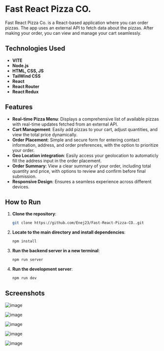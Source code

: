 # Fast React Pizza CO.

Fast React Pizza Co. is a React-based application where you can order pizzas. The app uses an external API to fetch data about the pizzas. After making your order, you can view and manage your cart seamlessly.

## Technologies Used

- **VITE**
- **Node.js**
- **HTML, CSS, JS**
- **TailWind CSS**
- **React**
- **React Router**
- **React Redux**


## Features

- **Real-time Pizza Menu**: Displays a comprehensive list of available pizzas with real-time updates fetched from an external API.
- **Cart Management**: Easily add pizzas to your cart, adjust quantities, and view the total price dynamically.
- **Order Placement**: Simple and secure form for entering contact information, address, and order preferences, with the option to prioritize your order.
- **Geo Location integration**: Easily access your geolocation to automaticly fill the address input in the order placement.
- **Order Summary**: View a clear summary of your order, including total quantity and price, with options to review and confirm before final submission.
- **Responsive Design**: Ensures a seamless experience across different devices.

## How to Run

1. **Clone the repository**:
   ```sh
   git clone https://github.com/Enej23/Fast-React-Pizza-CO..git
   
2. **Locate to the main directory and install dependencies**:
   ```sh
   npm install
   
3. **Run the backend server in a new terminal**:
   ```sh
   npm run server
   
4. **Run the development server**:
   ```sh
   npm run dev
   
## Screenshots

![image](https://github.com/user-attachments/assets/54e6bd38-f593-4241-bd65-f9a36820e18d)

![image](https://github.com/user-attachments/assets/a5176ab3-8e51-44b8-b4ac-7025f0c3c51c)

![image](https://github.com/user-attachments/assets/c52b93e4-513e-49e2-afd2-1f87137d3fe4)

![image](https://github.com/user-attachments/assets/d7922fe3-4046-4c19-a503-20c0b497f3d3)

![image](https://github.com/user-attachments/assets/13d759ce-9111-4d81-a14d-bba0f31a7eb9)


